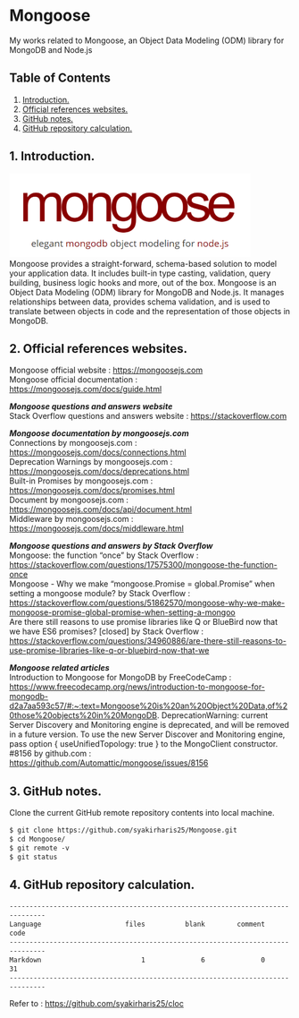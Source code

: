 # Mongoose
My works related to Mongoose, an Object Data Modeling (ODM) library for MongoDB and Node.js

## Table of Contents
1. [Introduction.](#introduction)
2. [Official references websites.](#references)
3. [GitHub notes.](#github)
4. [GitHub repository calculation.](#calculation)

<a name="introduction"></a>
## 1. Introduction.
<img src="mongoose.png" height="150"> 
Mongoose provides a straight-forward, schema-based solution to model your application data. It includes built-in type casting, validation, query building, business logic hooks and more, out of the box. Mongoose is an Object Data Modeling (ODM) library for MongoDB and Node.js. It manages relationships between data, provides schema validation, and is used to translate between objects in code and the representation of those objects in MongoDB.

<a name="references"></a>
## 2. Official references websites.
Mongoose official website : https://mongoosejs.com <br />
Mongoose official documentation : https://mongoosejs.com/docs/guide.html <br />

**_Mongoose questions and answers website_** <br />
Stack Overflow questions and answers website : https://stackoverflow.com <br />

**_Mongoose documentation by mongoosejs.com_** <br />
Connections by mongoosejs.com : https://mongoosejs.com/docs/connections.html <br />
Deprecation Warnings by mongoosejs.com : https://mongoosejs.com/docs/deprecations.html <br />
Built-in Promises by mongoosejs.com : https://mongoosejs.com/docs/promises.html <br />
Document by mongoosejs.com : https://mongoosejs.com/docs/api/document.html <br />
Middleware by mongoosejs.com : https://mongoosejs.com/docs/middleware.html <br />

**_Mongoose questions and answers by Stack Overflow_** <br />
Mongoose: the function “once” by Stack Overflow : https://stackoverflow.com/questions/17575300/mongoose-the-function-once <br />
Mongoose - Why we make “mongoose.Promise = global.Promise” when setting a mongoose module? by Stack Overflow : https://stackoverflow.com/questions/51862570/mongoose-why-we-make-mongoose-promise-global-promise-when-setting-a-mongoo <br />
Are there still reasons to use promise libraries like Q or BlueBird now that we have ES6 promises? [closed]
 by Stack Overflow : https://stackoverflow.com/questions/34960886/are-there-still-reasons-to-use-promise-libraries-like-q-or-bluebird-now-that-we <br />
 
**_Mongoose related articles_** <br />
Introduction to Mongoose for MongoDB by FreeCodeCamp : https://www.freecodecamp.org/news/introduction-to-mongoose-for-mongodb-d2a7aa593c57/#:~:text=Mongoose%20is%20an%20Object%20Data,of%20those%20objects%20in%20MongoDB.
DeprecationWarning: current Server Discovery and Monitoring engine is deprecated, and will be removed in a future version. To use the new Server Discover and Monitoring engine, pass option { useUnifiedTopology: true } to the MongoClient constructor. #8156 by github.com : https://github.com/Automattic/mongoose/issues/8156 <br />
 
<a name="github"></a>
## 3. GitHub notes.
Clone the current GitHub remote repository contents into local machine.
```
$ git clone https://github.com/syakirharis25/Mongoose.git
$ cd Mongoose/
$ git remote -v
$ git status
```

<a name="calculation"></a>
## 4. GitHub repository calculation.
```
-------------------------------------------------------------------------------
Language                     files          blank        comment           code
-------------------------------------------------------------------------------
Markdown                         1              6              0             31
-------------------------------------------------------------------------------
```
Refer to : https://github.com/syakirharis25/cloc
